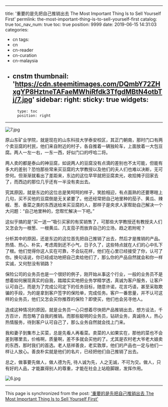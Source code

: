 
---
title: '重要的是先把自己推销出去 The Most Important Thing Is to Sell Yourself First'
permlink: the-most-important-thing-is-to-sell-yourself-first
catalog: true
toc_nav_num: true
toc: true
position: 9999
date: 2019-06-15 14:31:03
categories:
- cn
tags:
- cn
- cn-reader
- cn-curation
- cn-malaysia
- cnstm
thumbnail: 'https://cdn.steemitimages.com/DQmbY72ZHxgYP8HztneTAFaeMWhiRfdk3TfgdMBtN4otbTj/7.jpg'
sidebar:
    right:
        sticky: true
widgets:
    -
        type: toc
        position: right
---


![7.jpg](https://cdn.steemitimages.com/DQmbY72ZHxgYP8HztneTAFaeMWhiRfdk3TfgdMBtN4otbTj/7.jpg)

原山东矿业学院，就是现在的山东科技大学泰安校区，其正门朝南，那时门口有两个卖豆腐的村民，他们来自附近的村子，各自推着一辆独轮车，上面放着一大包豆腐。两人一左一右，一东一西，好似门口的哼哈二将。

两人卖的都是泰山的神豆腐，如说两人的豆腐没有点滴的差别也不太可能，但能有多大的差别？恐怕那些常来买豆腐的大学教授以及他们的夫人们也难以决断，无可奈何。但渐渐就看出了差距来，东边的这位早早就把豆腐卖光，收拾摊子回家去了，而西边的那位几乎还有一半没有卖出去。

究其原因，就是东边的这位总是笑呵呵的样子，笑脸相迎，有点面熟的还要寒暄上几句，买不买他的豆腐倒是无关紧要了。他还经常把自己地里种的茄子、黄瓜、辣椒、葱、香菜之类的东西送给来买豆腐的人，那样子是央求人家帮助自己解决一个大问题：“自己地里种的，您帮忙解决一下吧。”

这似乎搞的是“买一送一”吸引买家的有奖销售了，可那些大学教授还有教授夫人们又怎会为一根葱、一根黄瓜、几支茄子而放弃自己的立场，趋之若附呢？

分析其中的原因，还是东边的这位首先把自己推销了出去，然后才是推销的产品。热情、热心、朴实，考虑周到还不小气，日子久了，这些特点就在人们的心中扎下了根。他们觉得你这人实在可靠，不会玩花样，他们在心里已经接受了你，认可了你。换句话说，你已经成功地把自己卖给他们了，那么你的产品自然就会和你一样实诚，又何愁没有销路？

保险公司的业务员也是一个很好的例子，刚开始从事这个行业，一般的业务员不是想着如何展现真实的自我，踏踏实实地把业务学精学透，真诚为客户服务，让客户认可自己，而是为了完成公司定下的任务目标，随意许诺，花言巧语，甚至采取欺骗的手段，为的是拿到客户签字的保险单，完成任务。客户一番思量，并不认可这样的业务员，他们又怎会买你推荐的保险？即使买，他们也会另寻他人。

造成这种情况的原因，就是业务员一心只想着尽快把产品推销出去，想方设法，千方百计，而忽略了自我的推销。而那些聪明的业务员，钻研业务，真诚待人，热心热情服务，待到客户认可自己了，那么业务自然就会找上门来。

我和妻子到集市上买菜，总是先看人再看菜。卖菜的人如果实在，那他的菜也不会差到哪里去，价格啊，质量啊，差不多就会买他的了。尤其是农村老大爷老大娘卖的东西，那时我们的首选。老人慈祥善良，老实敦厚，他们的产品也一定与他们一样让人放心。善良朴实就是他们的名片，已经把他们自己推销了出去。

总之，做事要先做人，做人德为先, 待人诚为先，人之无诚，不可为交。做人，只有好的人品，才能赢得别人的尊重，才能在社会上站稳脚跟，发挥作用。

![6.jpg](https://cdn.steemitimages.com/DQmPwTZLq9kvXZ4J9v135VdPJATjsdLREA2kgjgZ3pGwymz/6.jpg)

- - -

This page is synchronized from the post: ['重要的是先把自己推销出去 The Most Important Thing Is to Sell Yourself First'](https://steemit.com/@bring/the-most-important-thing-is-to-sell-yourself-first)
